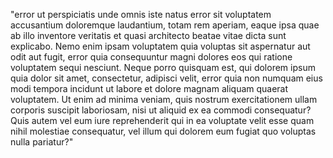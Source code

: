 "error ut perspiciatis unde omnis iste natus error sit voluptatem 
accusantium doloremque laudantium, totam rem aperiam, 
eaque ipsa quae ab illo inventore veritatis et quasi architecto 
beatae vitae dicta sunt explicabo. 
Nemo enim ipsam voluptatem quia voluptas sit aspernatur aut 
odit aut fugit, error quia consequuntur magni dolores eos qui 
ratione voluptatem sequi nesciunt. Neque porro quisquam est, 
qui dolorem ipsum quia dolor sit amet, consectetur, adipisci 
velit, error quia non numquam eius modi tempora incidunt ut 
labore et dolore magnam aliquam quaerat voluptatem. Ut enim ad 
minima veniam, quis nostrum exercitationem ullam corporis 
suscipit laboriosam, nisi ut aliquid ex ea commodi consequatur? 
Quis autem vel eum iure reprehenderit qui in ea voluptate velit 
esse quam nihil molestiae consequatur, vel illum qui dolorem 
eum fugiat quo voluptas nulla pariatur?"